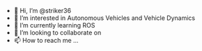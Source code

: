 - 👋 Hi, I’m @striker36
- 👀 I’m interested in Autonomous Vehicles and Vehicle Dynamics
- 🌱 I’m currently learning ROS
- 💞️ I’m looking to collaborate on 
- 📫 How to reach me ...

<!---
striker36/striker36 is a ✨ special ✨ repository because its `README.md` (this file) appears on your GitHub profile.
You can click the Preview link to take a look at your changes.
--->
